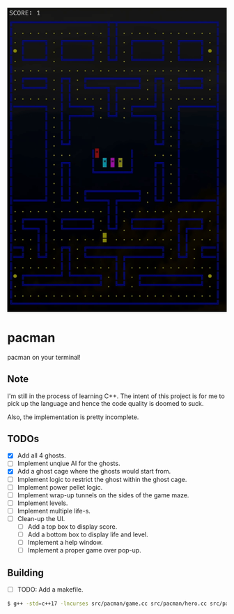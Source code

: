 ![gameplay](./gameplay.gif)

# pacman
pacman on your terminal!

## Note
I'm still in the process of learning C++. The intent of this project is for me to pick up the language and hence the code quality is doomed to suck.

Also, the implementation is pretty incomplete.

## TODOs
- [X] Add all 4 ghosts.
- [ ] Implement unqiue AI for the ghosts.
- [X] Add a ghost cage where the ghosts would start from.
- [ ] Implement logic to restrict the ghost within the ghost cage.
- [ ] Implement power pellet logic.
- [ ] Implement wrap-up tunnels on the sides of the game maze.
- [ ] Implement levels.
- [ ] Implement multiple life-s.
- [ ] Clean-up the UI.
  - [ ] Add a top box to display score.
  - [ ] Add a bottom box to display life and level.
  - [ ] Implement a help window.
  - [ ] Implement a proper game over pop-up.

## Building

- [ ] TODO: Add a makefile.

```sh
$ g++ -std=c++17 -lncurses src/pacman/game.cc src/pacman/hero.cc src/pacman/cell.cc src/pacman/point.cc src/pacman/blinky.cc src/pacman/pinky.cc src/pacman/inky.cc src/pacman/clyde.cc src/pacman/ghost.cc src/main.cc -o bin/pacman.out
```
